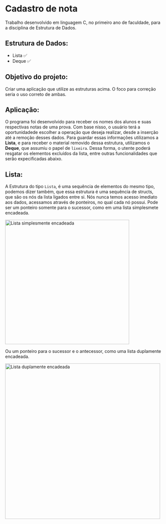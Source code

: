 # Cadastro de nota
Trabalho desenvolvido em linguagem C, no primeiro ano de faculdade, para a disciplina de Estrutura de Dados.

## Estrutura de Dados:
* Lista ✅
* Deque ✅

## Objetivo do projeto:
Criar uma aplicação que utilize as estruturas acima. O foco para correção seria o uso correto de ambas.

## Aplicação:
O programa foi desenvolvido para receber os nomes dos alunos e suas respectivas notas de uma prova. Com base nisso, o usuário terá a oportunidadede escolher a operação que deseja realizar, desde a inserção até a remoção desses dados. Para guardar essas informações utilizamos a **Lista**, e para receber o material removido dessa estrutura, utilizamos o **Deque**, que assumiu o papel de `lixeira`. Dessa forma, o utente poderá resgatar os elementos excluídos da lista, entre outras funcionalidades que serão expecificadas abaixo.

## Lista:
A Estrutura do tipo `Lista`, é uma sequência de elementos do mesmo tipo, podemos dizer também, que essa estrutura é uma sequência de structs, que são os nós da lista ligados entre si. Nós nunca temos acesso imediato aos dados, acessamos através de ponteiros, no qual cada nó possui. Pode ser um ponteiro somente para o sucessor, como em uma lista simplesmete encadeada.

<img src="https://github.com/anabias/Cadastro-de-nota/blob/main/listaSimple.jpg" alt="Lista simplesmente encadeada" width="400"/>

Ou um ponteiro para o sucessor e o antecessor, como uma lista duplamente encadeada.

<img src="https://github.com/anabias/Cadastro-de-nota/blob/main/listaDupla.jpg" alt="Lista duplamente encadeada" width="500"/>
